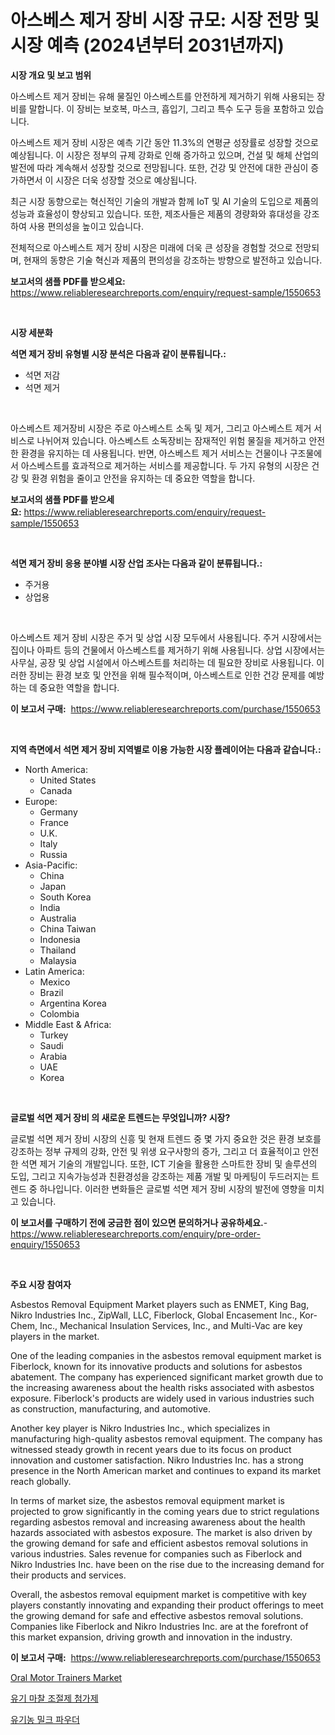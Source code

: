 <p><h1>아스베스 제거 장비 시장 규모: 시장 전망 및 시장 예측 (2024년부터 2031년까지)</h1></p><p><strong>시장 개요 및 보고 범위</strong></p>
<p><p>아스베스트 제거 장비는 유해 물질인 아스베스트를 안전하게 제거하기 위해 사용되는 장비를 말합니다. 이 장비는 보호복, 마스크, 흡입기, 그리고 특수 도구 등을 포함하고 있습니다.</p><p>아스베스트 제거 장비 시장은 예측 기간 동안 11.3%의 연평균 성장률로 성장할 것으로 예상됩니다. 이 시장은 정부의 규제 강화로 인해 증가하고 있으며, 건설 및 해체 산업의 발전에 따라 계속해서 성장할 것으로 전망됩니다. 또한, 건강 및 안전에 대한 관심이 증가하면서 이 시장은 더욱 성장할 것으로 예상됩니다.</p><p>최근 시장 동향으로는 혁신적인 기술의 개발과 함께 IoT 및 AI 기술의 도입으로 제품의 성능과 효율성이 향상되고 있습니다. 또한, 제조사들은 제품의 경량화와 휴대성을 강조하여 사용 편의성을 높이고 있습니다.</p><p>전체적으로 아스베스트 제거 장비 시장은 미래에 더욱 큰 성장을 경험할 것으로 전망되며, 현재의 동향은 기술 혁신과 제품의 편의성을 강조하는 방향으로 발전하고 있습니다.</p></p>
<p><strong>보고서의 샘플 PDF를 받으세요:</strong> <a href="https://www.reliableresearchreports.com/enquiry/request-sample/1550653">https://www.reliableresearchreports.com/enquiry/request-sample/1550653</a></p>
<p>&nbsp;</p>
<p><strong>시장 세분화</strong></p>
<p><strong>석면 제거 장비 유형별 시장 분석은 다음과 같이 분류됩니다.:</strong></p>
<p><ul><li>석면 저감</li><li>석면 제거</li></ul></p>
<p>&nbsp;</p>
<p><p>아스베스트 제거장비 시장은 주로 아스베스트 소독 및 제거, 그리고 아스베스트 제거 서비스로 나뉘어져 있습니다. 아스베스트 소독장비는 잠재적인 위험 물질을 제거하고 안전한 환경을 유지하는 데 사용됩니다. 반면, 아스베스트 제거 서비스는 건물이나 구조물에서 아스베스트를 효과적으로 제거하는 서비스를 제공합니다. 두 가지 유형의 시장은 건강 및 환경 위험을 줄이고 안전을 유지하는 데 중요한 역할을 합니다.</p></p>
<p><strong>보고서의 샘플 PDF를 받으세요:</strong>&nbsp;<a href="https://www.reliableresearchreports.com/enquiry/request-sample/1550653">https://www.reliableresearchreports.com/enquiry/request-sample/1550653</a></p>
<p>&nbsp;</p>
<p><strong> 석면 제거 장비 응용 분야별 시장 산업 조사는 다음과 같이 분류됩니다.:</strong></p>
<p><ul><li>주거용</li><li>상업용</li></ul></p>
<p>&nbsp;</p>
<p><p>아스베스트 제거 장비 시장은 주거 및 상업 시장 모두에서 사용됩니다. 주거 시장에서는 집이나 아파트 등의 건물에서 아스베스트를 제거하기 위해 사용됩니다. 상업 시장에서는 사무실, 공장 및 상업 시설에서 아스베스트를 처리하는 데 필요한 장비로 사용됩니다. 이러한 장비는 환경 보호 및 안전을 위해 필수적이며, 아스베스트로 인한 건강 문제를 예방하는 데 중요한 역할을 합니다.</p></p>
<p><strong>이 보고서 구매:</strong>&nbsp; <a href="https://www.reliableresearchreports.com/purchase/1550653">https://www.reliableresearchreports.com/purchase/1550653</a></p>
<p>&nbsp;</p>
<p><strong>지역 측면에서 석면 제거 장비 지역별로 이용 가능한 시장 플레이어는 다음과 같습니다.:</strong></p>
<p><ul>
    <li>
        North America:
        <ul>
            <li>United States</li>
            <li>Canada</li>
        </ul>
    </li>
    <li>
        Europe:
        <ul>
            <li>Germany</li>
            <li>France</li>
            <li>U.K.</li>
            <li>Italy</li>
            <li>Russia</li>
        </ul>
    </li>
    <li>
        Asia-Pacific:
        <ul>
            <li>China</li>
            <li>Japan</li>
            <li>South Korea</li>
            <li>India</li>
            <li>Australia</li>
            <li>China Taiwan</li>
            <li>Indonesia</li>
            <li>Thailand</li>
            <li>Malaysia</li>
        </ul>
    </li>
    <li>
        Latin America:
        <ul>
            <li>Mexico</li>
            <li>Brazil</li>
            <li>Argentina Korea</li>
            <li>Colombia</li>
        </ul>
    </li>
    <li>
        Middle East & Africa:
        <ul>
            <li>Turkey</li>
            <li>Saudi</li>
            <li>Arabia</li>
            <li>UAE</li>
            <li>Korea</li>
        </ul>
    </li>
    </ul></p>
<p>&nbsp;</p>
<p><strong>글로벌 석면 제거 장비 의 새로운 트렌드는 무엇입니까? 시장?</strong></p>
<p><p>글로벌 석면 제거 장비 시장의 신흥 및 현재 트렌드 중 몇 가지 중요한 것은 환경 보호를 강조하는 정부 규제의 강화, 안전 및 위생 요구사항의 증가, 그리고 더 효율적이고 안전한 석면 제거 기술의 개발입니다. 또한, ICT 기술을 활용한 스마트한 장비 및 솔루션의 도입, 그리고 지속가능성과 친환경성을 강조하는 제품 개발 및 마케팅이 두드러지는 트렌드 중 하나입니다. 이러한 변화들은 글로벌 석면 제거 장비 시장의 발전에 영향을 미치고 있습니다.</p></p>
<p><strong>이 보고서를 구매하기 전에 궁금한 점이 있으면 문의하거나 공유하세요.</strong>- <a href="https://www.reliableresearchreports.com/enquiry/pre-order-enquiry/1550653">https://www.reliableresearchreports.com/enquiry/pre-order-enquiry/1550653</a></p>
<p>&nbsp;</p>
<p><strong>주요 시장 참여자</strong></p>
<p><p>Asbestos Removal Equipment Market players such as ENMET, King Bag, Nikro Industries Inc., ZipWall, LLC, Fiberlock, Global Encasement Inc., Kor-Chem, Inc., Mechanical Insulation Services, Inc., and Multi-Vac are key players in the market.</p><p>One of the leading companies in the asbestos removal equipment market is Fiberlock, known for its innovative products and solutions for asbestos abatement. The company has experienced significant market growth due to the increasing awareness about the health risks associated with asbestos exposure. Fiberlock's products are widely used in various industries such as construction, manufacturing, and automotive.</p><p>Another key player is Nikro Industries Inc., which specializes in manufacturing high-quality asbestos removal equipment. The company has witnessed steady growth in recent years due to its focus on product innovation and customer satisfaction. Nikro Industries Inc. has a strong presence in the North American market and continues to expand its market reach globally.</p><p>In terms of market size, the asbestos removal equipment market is projected to grow significantly in the coming years due to strict regulations regarding asbestos removal and increasing awareness about the health hazards associated with asbestos exposure. The market is also driven by the growing demand for safe and efficient asbestos removal solutions in various industries. Sales revenue for companies such as Fiberlock and Nikro Industries Inc. have been on the rise due to the increasing demand for their products and services.</p><p>Overall, the asbestos removal equipment market is competitive with key players constantly innovating and expanding their product offerings to meet the growing demand for safe and effective asbestos removal solutions. Companies like Fiberlock and Nikro Industries Inc. are at the forefront of this market expansion, driving growth and innovation in the industry.</p></p>
<p><strong>이 보고서 구매:</strong>&nbsp;&nbsp;<a href="https://www.reliableresearchreports.com/purchase/1550653">https://www.reliableresearchreports.com/purchase/1550653</a></p>
<p><p><a href="https://github.com/Sinjinluong3e0awx2m195k76/Market-Research-Report-List-1/blob/main/oral-motor-trainers-market.md">Oral Motor Trainers Market</a></p><p><a href="https://github.com/vs019sa3m8x/Market-Research-Report-List-1/blob/main/17528896200.md">유기 마찰 조절제 첨가제</a></p><p><a href="https://github.com/Madalyell456456/Market-Research-Report-List-1/blob/main/95123346201.md">유기농 밀크 파우더</a></p></p>

